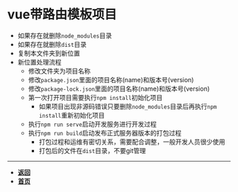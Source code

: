# vue带路由模板项目

- 如果存在就删除`node_modules`目录
- 如果存在就删除`dist`目录
- 复制本文件夹到新位置
- 新位置处理流程
  - 修改文件夹为项目名称
  - 修改`package.json`里面的项目名称(name)和版本号(version)
  - 修改`package-lock.json`里面的项目名称(name)和版本号(version)
  - 第一次打开项目需要执行`npm install`初始化项目
    - 如果项目出现非源码错误只要删除`node_modules`目录后再执行`npm install`重新初始化项目
  - 执行`npm run serve`启动开发服务进行开发过程
  - 执行`npm run build`启动发布正式服务器版本的打包过程
    - 打包过程和运维有密切关系，需要配合调整，一般开发人员很少使用
    - 打包后的文件在`dist`目录，不要git管理

---

- [**返回**](https://code.aliyun.com/kangxianghui/studywrod/tree/master/%E5%A4%A7%E4%BA%8C%E5%AD%A6%E4%B9%A0%E7%9F%A5%E8%AF%86%E7%82%B9/web/vue)
- [**首页**](https://code.aliyun.com/kangxianghui/studywrod/tree/master)